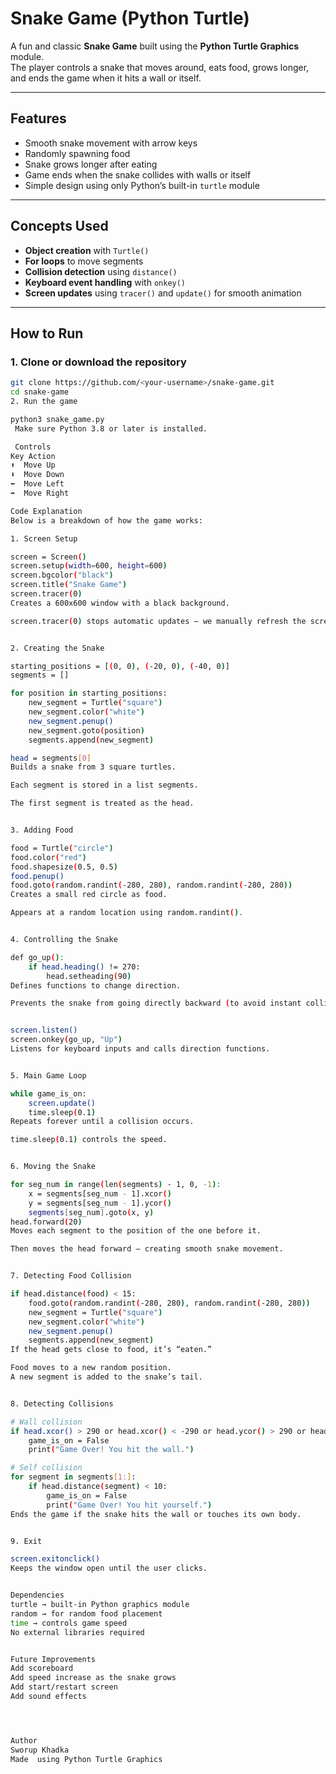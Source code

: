 #  Snake Game (Python Turtle)

A fun and classic **Snake Game** built using the **Python Turtle Graphics** module.  
The player controls a snake that moves around, eats food, grows longer, and ends the game when it hits a wall or itself.

---

##  Features

- Smooth snake movement with arrow keys  
- Randomly spawning food  
- Snake grows longer after eating  
- Game ends when the snake collides with walls or itself  
- Simple design using only Python’s built-in `turtle` module  

---

##  Concepts Used

- **Object creation** with `Turtle()`  
- **For loops** to move segments  
- **Collision detection** using `distance()`  
- **Keyboard event handling** with `onkey()`  
- **Screen updates** using `tracer()` and `update()` for smooth animation  

---

##  How to Run

### 1. Clone or download the repository
```bash
git clone https://github.com/<your-username>/snake-game.git
cd snake-game
2. Run the game

python3 snake_game.py
 Make sure Python 3.8 or later is installed.

 Controls
Key	Action
⬆️	Move Up
⬇️	Move Down
⬅️	Move Left
➡️	Move Right

Code Explanation
Below is a breakdown of how the game works:

1. Screen Setup

screen = Screen()
screen.setup(width=600, height=600)
screen.bgcolor("black")
screen.title("Snake Game")
screen.tracer(0)
Creates a 600x600 window with a black background.

screen.tracer(0) stops automatic updates — we manually refresh the screen for smooth animation.


2. Creating the Snake

starting_positions = [(0, 0), (-20, 0), (-40, 0)]
segments = []

for position in starting_positions:
    new_segment = Turtle("square")
    new_segment.color("white")
    new_segment.penup()
    new_segment.goto(position)
    segments.append(new_segment)

head = segments[0]
Builds a snake from 3 square turtles.

Each segment is stored in a list segments.

The first segment is treated as the head.


3. Adding Food

food = Turtle("circle")
food.color("red")
food.shapesize(0.5, 0.5)
food.penup()
food.goto(random.randint(-280, 280), random.randint(-280, 280))
Creates a small red circle as food.

Appears at a random location using random.randint().


4. Controlling the Snake

def go_up():
    if head.heading() != 270:
        head.setheading(90)
Defines functions to change direction.

Prevents the snake from going directly backward (to avoid instant collision).


screen.listen()
screen.onkey(go_up, "Up")
Listens for keyboard inputs and calls direction functions.


5. Main Game Loop

while game_is_on:
    screen.update()
    time.sleep(0.1)
Repeats forever until a collision occurs.

time.sleep(0.1) controls the speed.


6. Moving the Snake

for seg_num in range(len(segments) - 1, 0, -1):
    x = segments[seg_num - 1].xcor()
    y = segments[seg_num - 1].ycor()
    segments[seg_num].goto(x, y)
head.forward(20)
Moves each segment to the position of the one before it.

Then moves the head forward — creating smooth snake movement.


7. Detecting Food Collision

if head.distance(food) < 15:
    food.goto(random.randint(-280, 280), random.randint(-280, 280))
    new_segment = Turtle("square")
    new_segment.color("white")
    new_segment.penup()
    segments.append(new_segment)
If the head gets close to food, it’s “eaten.”

Food moves to a new random position.
A new segment is added to the snake’s tail.


8. Detecting Collisions

# Wall collision
if head.xcor() > 290 or head.xcor() < -290 or head.ycor() > 290 or head.ycor() < -290:
    game_is_on = False
    print("Game Over! You hit the wall.")

# Self collision
for segment in segments[1:]:
    if head.distance(segment) < 10:
        game_is_on = False
        print("Game Over! You hit yourself.")
Ends the game if the snake hits the wall or touches its own body.


9. Exit

screen.exitonclick()
Keeps the window open until the user clicks.  


Dependencies
turtle → built-in Python graphics module
random → for random food placement
time → controls game speed
No external libraries required 


Future Improvements
Add scoreboard
Add speed increase as the snake grows
Add start/restart screen
Add sound effects 




Author
Sworup Khadka
Made  using Python Turtle Graphics